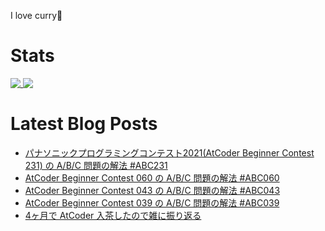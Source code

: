 I love curry🍛

# Stats

<a href="https://github.com/anuraghazra/github-readme-stats">
  <img align="top" src="https://github-readme-stats.vercel.app/api/?username=michimani&show_icons=true&title_color=fff&icon_color=8B949E&text_color=8B949E&bg_color=0D1117&hide_border=true" />
</a>
<a href="https://github.com/anuraghazra/github-readme-stats">
  <img align="top" src="https://github-readme-stats.vercel.app/api/top-langs/?username=michimani&title_color=fff&icon_color=8B949E&text_color=8B949E&bg_color=0D1117&hide_border=true&hide=html&layout=donut&langs_count=6" />
</a>

# Latest Blog Posts
<!-- BLOG-POST-LIST:START -->
- [パナソニックプログラミングコンテスト2021&lpar;AtCoder Beginner Contest 231&rpar; の A/B/C 問題の解法 #ABC231](https://michimani.net/post/programming-atcoder-beginner-contest-231-abc/)
- [AtCoder Beginner Contest 060 の A/B/C 問題の解法 #ABC060](https://michimani.net/post/programming-atcoder-beginner-contest-060-abc/)
- [AtCoder Beginner Contest 043 の A/B/C 問題の解法 #ABC043](https://michimani.net/post/programming-atcoder-beginner-contest-043-abc/)
- [AtCoder Beginner Contest 039 の A/B/C 問題の解法 #ABC039](https://michimani.net/post/programming-atcoder-beginner-contest-039-abc/)
- [4ヶ月で AtCoder 入茶したので雑に振り返る](https://michimani.net/post/programming-atcoder-algorithm-ranks-brown/)
<!-- BLOG-POST-LIST:END -->
